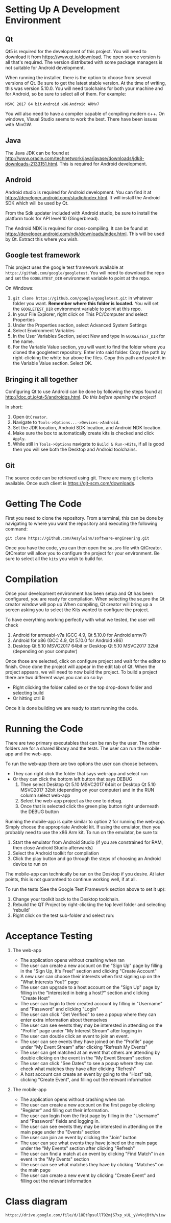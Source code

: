 # Setting Up A Development Environment

## Qt

Qt5 is required for the development of this project. You will need to download
it from https://www.qt.io/download. The open source version is all that's
required. The version distributed with some package managers is not suitable
for Android development.

When running the installer, there is the option to choose from several versions
of Qt. Be sure to get the latest stable version. At the time of writing, this
was version 5.10.0. You will need toolchains for both your machine and for
Android, so be sure to select all of them. For example:

`MSVC 2017 64 bit`
`Android x86`
`Android ARMv7`

You will also need to have a compiler capable of compiling modern c++. On
windows, Visual Studio seems to work the best. There have been issues with
MinGW.

## Java

The Java JDK can be found at
http://www.oracle.com/technetwork/java/javase/downloads/jdk8-downloads-2133151.html.
This is required for Android development.

## Android

Android studio is required for Android development. You can find it at
https://developer.android.com/studio/index.html. It will install the Android
SDK which will be used by Qt.

From the Sdk updater included with Android studio, be sure to install the
platform tools for API level 10 (Gingerbread).

The Android NDK is required for cross-compiling. It can be found at
https://developer.android.com/ndk/downloads/index.html. This will be used by
Qt. Extract this where you wish.

## Google test framework

This project uses the google test framework available at
`https://github.com/google/googletest`. You will need to download the repo and
set the `GOOGLETEST_DIR` environment variable to point at the repo.

On Windows:
1. `git clone https://github.com/google/googletest.git` in whatever folder you
    want.  **Remember where this folder is located.** You will set the
    `GOOGLETEST_DIR` environment variable to point at this repo.
2. In your File Explorer, right click on This PC/Computer and select Properties
3. Under the Properties section, select Advanced System Settings
4. Select Environment Variables
5. In the User Variables Section, select New and type in `GOOGLETEST_DIR` for
    the name.
6. For the Variable Value section, you will want to find the folder where you
    cloned the googletest repository. Enter into said folder. Copy the path by
    right-clicking the white bar above the files. Copy this path and paste it in
    the Variable Value section. Select OK.

## Bringing it all together

Configuring Qt to use Android can be done by following the steps found at
http://doc.qt.io/qt-5/androidgs.html. *Do this before opening the project!*

In short:
1. Open `QtCreator`.
2. Navigate to `Tools->Options...->Devices->Android`.
3. Set the JDK location, Android SDK location, and Android NDK location.
4. Make sure the box to automatically create kits is checked and click `Apply`.
5. While still in `Tools->Options` navigate to `Build & Run->Kits`, if all is
   good then you will see both the Desktop and Android toolchains.

## Git

The source code can be retrieved using git. There are many git clients
available. Once such client is https://git-scm.com/downloads.


# Getting The Code

First you need to clone the repository. From a terminal, this can be done by
navigating to where you want the repository and executing the following
command:

`git clone https://github.com/Aesylwinn/software-engineering.git`

Once you have the code, you can then open the `se.pro` file with QtCreator.
QtCreator will allow you to configure the project for your environment. Be sure
to select all the `kits` you wish to build for.

# Compilation

Once your development environment has been setup and Qt has been configured, you
are ready for compilation. When selecting the se.pro the Qt creator window will
pop up When compiling, Qt creator will bring up a screen asking you to select
the Kits wanted to configure the project.

To have everything working perfectly with what we tested, the user will check
1. Android for armeabi-v7a (GCC 4.9, Qt 5.10.0 for Android armv7)
2. Android for x86 (GCC 4.9, Qt 5.10.0 for Android x86)
3. Desktop Qt 5.10 MSVC2017 64bit or Desktop Qt 5.10 MSVC2017 32bit (depending
    on your computer)

Once those are selected, click on configure project and wait for the editor to
finish. Once done the project will appear in the edit tab of Qt. When the
project appears, we will need to now build the project. To build a project there
are two different ways you can do so by:
* Right clicking the folder called se or the top drop-down folder and selecting
    build
* Or hitting ctrl B

Once it is done building we are ready to start running the code.

# Running the Code

There are two primary executables that can be ran by the user. The other folders
are for a shared library and the tests. The user can run the mobile-app and the
web-app.

To run the web-app there are two options the user can choose between.
* They can right click the folder that says web-app and select run
* Or they can click the bottom left button that says DEBUG
    1. Then select Desktop Qt 5.10 MSVC2017 64bit or Desktop Qt 5.10 MSVC2017
        32bit (depending on your computer) and in the RUN column select web-app
    2. Select the web-app project as the one to debug.
    3. Once that is selected click the green play button right underneath the
        DEBUG button

Running the mobile-app is quite similar to option 2 for running the web-app.
Simply choose the appropriate Android kit. If using the emulator, then you
probably need to use the x86 Arm kit. To run on the emulator, be sure to:
1. Start the emulator from Android Studio (if you are constrained for RAM, then
    close Android Studio afterwards)
2. Select the Android toolkit for compilation
3. Click the play button and go through the steps of choosing an Android device
    to run on

The mobile-app can technically be ran on the Desktop if you desire. At later
points, this is not guaranteed to continue working well, if at all.

To run the tests (See the Google Test Framework section above to set it up):
1. Change your toolkit back to the Desktop toolchain.
2. Rebuild the QT Project by right-clicking the top level folder and selecting
    ‘rebuild’
3. Right click on the test sub-folder and select run:

# Acceptance Testing

1. The web-app
    * The application opens without crashing when ran
	* The user can create a new account on the "Sign Up" page by filling in
	   the "Sign Up, It's Free!" section and clicking "Create Account"
	* A new user can choose their interests when first signing up on the
	   "What Interests You?" page
	* The user can upgrade to a host account on the "Sign Up" page by filling
	   in the "Interested in being a host?" section and clicking "Create Host"
	* The user can login to their created account by filling in "Username" and
	   "Password" and clicking "Login"
	* The user can click "Get Verified" to see a popup where they can enter
	   extra information about themselves
	* The user can see events they may be interested in attending on the
	   "Profile" page under "My Interest Stream" after logging in
	* The user can double click an event to join an event.
	* The user can see events they have joined on the "Profile" page under
	   "My Event Stream" after clicking "Refresh My Events"
	* The user can get matched at an event that others are attending by double
	   clicking on the event in the "My Event Stream" section
	* The user can click "See Dates" to see a popup where they can check
	   what matches they have after clicking "Refresh"
	* A host account can create an event by going to the "Host" tab, clicking
	   "Create Event", and filling out the relevant information
	   
2. The mobile-app
    * The application opens without crashing when ran
	* The user can create a new account on the first page by clicking
	   "Register" and filling out their information.
	* The user can login from the first page by filling in the "Username" and
	   "Password" fields and logging in.
	* The user can see events they may be interested in attending on the
	   main page under the "Events" section
	* The user can join an event by clicking the "Join" button
	* The user can see what events they have joined on the main page under the
	   "My Events" section after clicking "Refresh"
	* The user can find a match at an event by clicking "Find Match" in an event
	   in the "My Events" section
	* The user can see what matches they have by clicking "Matches" on the main
	   page
	* The user can create a new event by clicking "Create Event" and filling out
	   the relevant information

# Class diagram

`https://drive.google.com/file/d/18EtRpsullT92mjS7xp_xUL_yVvVojBth/view`
